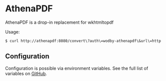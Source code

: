 # AthenaPDF

AthenaPDF is a drop-in replacement for wkhtmltopdf

Usage:

```bash
$ curl http://athenapdf:8080/convert\?auth\=wodby-athenapdf\&url\=http://google.com/ |> out.pdf
```

## Configuration

Configuration is possible via environment variables. See the full list of variables on [GitHub](https://github.com/arachnys/athenapdf/blob/master/weaver/conf/sample.env).